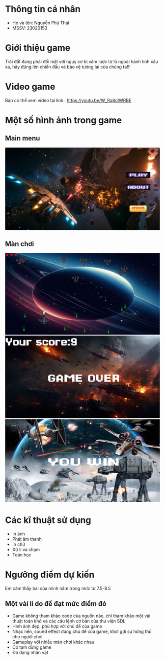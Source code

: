 # Thông tin cá nhân
- Họ và tên: Nguyễn Phú Thái
- MSSV: 23020153
# Giới thiệu game
Trái đất đang phải đối mặt với nguy cơ bị xâm lược từ lũ ngoài hành tinh xấu xa, hãy đứng lên chiến đấu và bảo vệ tương lai của chúng ta!!!
# Video game
Bạn có thể xem video tại link : https://youtu.be/W_Rq8dIWRBE
# Một số hình ảnh trong game
## Main menu
![](mainmenuper.png)
## Màn chơi
![](gameplay.png)
![](overper.png)
![](endper.png)
# Các kĩ thuật sử dụng
- In ảnh
- Phát âm thanh
- In chữ
- Xử lí va chạm
- Toán học
# Ngưỡng điểm dự kiến
Em cảm thấy bài của mình nằm trong mức từ 7.5-8.5
## Một vài lí do để đạt mức điểm đó
- Game không tham khảo code của nguồn nào, chỉ tham khảo một vài thuật toán khó và các câu lệnh cơ bản của thư viện SDL
- Hình ảnh đẹp, phù hợp với chủ để của game
- Nhạc nền, sound effect đúng chủ đề của game, khơi gợi sự hứng thú cho người chơi
- Gameplay với nhiều màn chơi khác nhau
- Có tạm dừng game
- Đa dạng nhân vật
